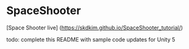 # SpaceShooter

[Space Shooter live] (https://skdkim.github.io/SpaceShooter_tutorial/)

todo: complete this README with sample code updates for Unity 5
